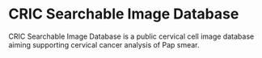 # CRIC Searchable Image Database

CRIC Searchable Image Database is a public cervical cell image database aiming supporting cervical cancer analysis of Pap smear.
